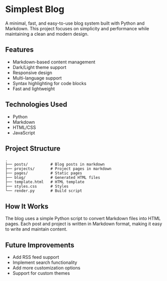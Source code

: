 # Simplest Blog

A minimal, fast, and easy-to-use blog system built with Python and Markdown. This project focuses on simplicity and performance while maintaining a clean and modern design.

## Features

- Markdown-based content management
- Dark/Light theme support
- Responsive design
- Multi-language support
- Syntax highlighting for code blocks
- Fast and lightweight

## Technologies Used

- Python
- Markdown
- HTML/CSS
- JavaScript

## Project Structure

```
.
├── posts/          # Blog posts in markdown
├── projects/       # Project pages in markdown
├── pages/          # Static pages
├── blog/           # Generated HTML files
├── template.html   # HTML template
├── styles.css      # Styles
└── render.py       # Build script
```

## How It Works

The blog uses a simple Python script to convert Markdown files into HTML pages. Each post and project is written in Markdown format, making it easy to write and maintain content.

## Future Improvements

- Add RSS feed support
- Implement search functionality
- Add more customization options
- Support for custom themes
